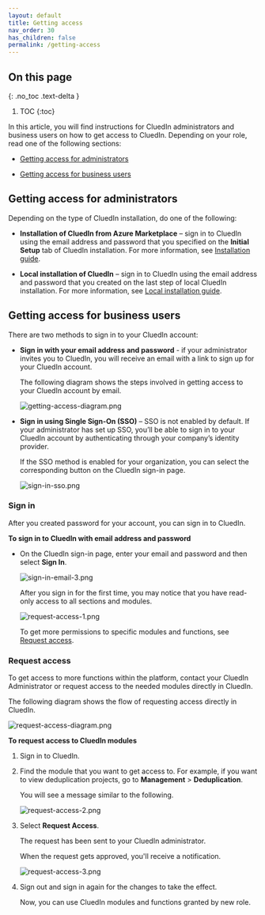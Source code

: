 ```yaml
---
layout: default
title: Getting access
nav_order: 30
has_children: false
permalink: /getting-access
---
```


## On this page
{: .no_toc .text-delta }
1. TOC
{:toc}

In this article, you will find instructions for CluedIn administrators and business users on how to get access to CluedIn. Depending on your role, read one of the following sections:

- [Getting access for administrators](#getting-access-for-administrators)

- [Getting access for business users](#getting-access-for-business-users)

## Getting access for administrators

Depending on the type of CluedIn installation, do one of the following:

- **Installation of CluedIn from Azure Marketplace** – sign in to CluedIn using the email address and password that you specified on the **Initial Setup** tab of CluedIn installation. For more information, see [Installation guide](/deployment/azure-marketplace/step-3).

- **Local installation of CluedIn** – sign in to CluedIn using the email address and password that you created on the last step of local CluedIn installation. For more information, see [Local installation guide](/deployment/local/step-2).

## Getting access for business users

There are two methods to sign in to your CluedIn account:

- **Sign in with your email address and password** - if your administrator invites you to CluedIn, you will receive an email with a link to sign up for your CluedIn account.

    The following diagram shows the steps involved in getting access to your CluedIn account by email.

    ![getting-access-diagram.png](../../assets/images/getting-access/getting-access-diagram.png)

- **Sign in using Single Sign-On (SSO)** – SSO is not enabled by default. If your administrator has set up SSO, you’ll be able to sign in to your CluedIn account by authenticating through your company’s identity provider.

    If the SSO method is enabled for your organization, you can select the corresponding button on the CluedIn sign-in page.

    ![sign-in-sso.png](../../assets/images/getting-access/sign-in-sso.png)

### Sign in

After you created password for your account, you can sign in to CluedIn.

**To sign in to CluedIn with email address and password**

- On the CluedIn sign-in page, enter your email and password and then select **Sign In**.

    ![sign-in-email-3.png](../../assets/images/getting-access/sign-in-email-3.png)

    After you sign in for the first time, you may notice that you have read-only access to all sections and modules.

    ![request-access-1.png](../../assets/images/getting-access/request-access-1.png)

    To get more permissions to specific modules and functions, see [Request access](#request-access).

### Request access

To get access to more functions within the platform, contact your CluedIn Administrator or request access to the needed modules directly in CluedIn.

The following diagram shows the flow of requesting access directly in CluedIn.

![request-access-diagram.png](../../assets/images/getting-access/request-access-diagram.png)

**To request access to CluedIn modules**

1. Sign in to CluedIn.

1. Find the module that you want to get access to. For example, if you want to view deduplication projects, go to **Management** > **Deduplication**.

    You will see a message similar to the following.

    ![request-access-2.png](../../assets/images/getting-access/request-access-2.png)

1. Select **Request Access**.

    The request has been sent to your CluedIn administrator.

    When the request gets approved, you'll receive a notification.

    ![request-access-3.png](../../assets/images/getting-access/request-access-3.png)

1. Sign out and sign in again for the changes to take the effect.

    Now, you can use CluedIn modules and functions granted by new role.
